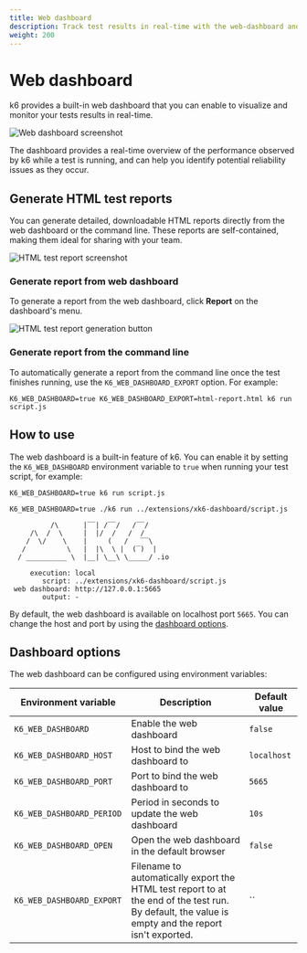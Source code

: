 ```yaml
---
title: Web dashboard
description: Track test results in real-time with the web-dashboard and generate HTML test reports directly from your web browser.
weight: 200
---
```


# Web dashboard

k6 provides a built-in web dashboard that you can enable to visualize and monitor your tests results in real-time.

![Web dashboard screenshot](/media/docs/k6-oss/web-dashboard-overview.png)

The dashboard provides a real-time overview of the performance observed by k6 while a test is running, and can help you identify potential reliability issues as they occur.

## Generate HTML test reports

You can generate detailed, downloadable HTML reports directly from the web dashboard or the command line. These reports are self-contained, making them ideal for sharing with your team.

![HTML test report screenshot](/media/docs/k6-oss/web-dashboard-report.png)

### Generate report from web dashboard

To generate a report from the web dashboard, click **Report** on the dashboard's menu.

![HTML test report generation button](/media/docs/k6-oss/web-dashboard-report-button.png)

### Generate report from the command line

To automatically generate a report from the command line once the test finishes running, use the `K6_WEB_DASHBOARD_EXPORT` option. For example:

```shell
K6_WEB_DASHBOARD=true K6_WEB_DASHBOARD_EXPORT=html-report.html k6 run script.js
```

## How to use

The web dashboard is a built-in feature of k6. You can enable it by setting the `K6_WEB_DASHBOARD` environment variable to `true` when running your test script, for example:

```shell
K6_WEB_DASHBOARD=true k6 run script.js
```

```shell
K6_WEB_DASHBOARD=true ./k6 run ../extensions/xk6-dashboard/script.js

          /\      |‾‾| /‾‾/   /‾‾/
     /\  /  \     |  |/  /   /  /
    /  \/    \    |     (   /   ‾‾\
   /          \   |  |\  \ |  (‾)  |
  / __________ \  |__| \__\ \_____/ .io

     execution: local
        script: ../extensions/xk6-dashboard/script.js
 web dashboard: http://127.0.0.1:5665
        output: -
```

By default, the web dashboard is available on localhost port `5665`. You can change the host and port by using the [dashboard options](#dashboard-options).

## Dashboard options

The web dashboard can be configured using environment variables:

| Environment variable               | Description                                   | Default value |
| ---------------------------------- | --------------------------------------------- | ------------- |
| `K6_WEB_DASHBOARD`                 | Enable the web dashboard                      | `false`       |
| `K6_WEB_DASHBOARD_HOST`            | Host to bind the web dashboard to             | `localhost`   |
| `K6_WEB_DASHBOARD_PORT`            | Port to bind the web dashboard to             | `5665`        |
| `K6_WEB_DASHBOARD_PERIOD`          | Period in seconds to update the web dashboard | `10s`         |
| `K6_WEB_DASHBOARD_OPEN`            | Open the web dashboard in the default browser | `false`       |
| `K6_WEB_DASHBOARD_EXPORT `                 | Filename to automatically export the HTML test report to at the end of the test run. By default, the value is empty and the report isn't exported.                      | ``       |
